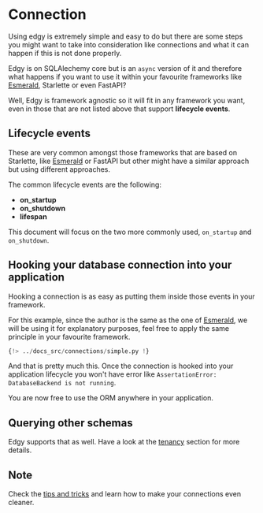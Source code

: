 # Connection

Using edgy is extremely simple and easy to do but there are some steps you might want to take
into consideration like connections and what it can happen if this is not done properly.

Edgy is on SQLAlechemy core but is an `async` version of it and therefore what happens if you
want to use it within your favourite frameworks like [Esmerald](https://esmerald.dymmond.com),
Starlette or even FastAPI?

Well, Edgy is framework agnostic so it will fit in any framework you want, even in those that
are not listed above that support **lifecycle events**.

## Lifecycle events

These are very common amongst those frameworks that are based on Starlette, like
[Esmerald](https://esmerald.dymmond.com) or FastAPI but other might have a similar approach but
using different approaches.

The common lifecycle events are the following:

* **on_startup**
* **on_shutdown**
* **lifespan**

This document will focus on the two more commonly used, `on_startup` and `on_shutdown`.

## Hooking your database connection into your application

Hooking a connection is as easy as putting them inside those events in your framework.

For this example, since the author is the same as the one of [Esmerald](https://esmerald.dymmond.com),
we will be using it for explanatory purposes, feel free to apply the same principle in your favourite
framework.

```python hl_lines="10-11"
{!> ../docs_src/connections/simple.py !}
```

And that is pretty much this. Once the connection is hooked into your application lifecycle you
won't have error like `AssertationError: DatabaseBackend is not running`.

You are now free to use the ORM anywhere in your application.

## Querying other schemas

Edgy supports that as well. Have a look at the [tenancy](./tenancy/edgy.md) section for more details.

## Note

Check the [tips and tricks](./tips-and-tricks.md) and learn how to make your connections even cleaner.
